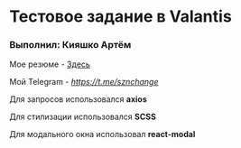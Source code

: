 # Тестовое задание в Valantis
### Выполнил: **Кияшко Артём**

Мое резюме - [Здесь](https://hh.ru/resume/7c4c1c18ff0c7bb9430039ed1f575473717058?hhtmFrom=resume_list)

Мой Telegram - *https://t.me/sznchange*

Для запросов использовался **axios**

Для стилизации использовался **SCSS**

Для модального окна использовал **react-modal**
